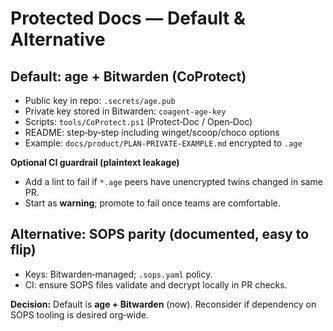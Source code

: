 <!-- status: stub; target: 150+ words -->
<!-- status: stub; target: 150+ words -->
<!-- status: stub; target: 150+ words -->
<!-- status: stub; target: 150+ words -->
<!-- status: stub; target: 150+ words -->
<!-- status: stub; target: 150+ words -->
# Protected Docs — Default & Alternative

## Default: age + Bitwarden (CoProtect)
- Public key in repo: `.secrets/age.pub`
- Private key stored in Bitwarden: `coagent-age-key`
- Scripts: `tools/CoProtect.ps1` (Protect‑Doc / Open‑Doc)
- README: step‑by‑step including winget/scoop/choco options
- Example: `docs/product/PLAN-PRIVATE-EXAMPLE.md` encrypted to `.age`

**Optional CI guardrail (plaintext leakage)**
- Add a lint to fail if `*.age` peers have unencrypted twins changed in same PR.
- Start as **warning**; promote to fail once teams are comfortable.

## Alternative: SOPS parity (documented, easy to flip)
- Keys: Bitwarden‑managed; `.sops.yaml` policy.
- CI: ensure SOPS files validate and decrypt locally in PR checks.

**Decision:** Default is **age + Bitwarden** (now). Reconsider if dependency on SOPS tooling is desired org‑wide.







